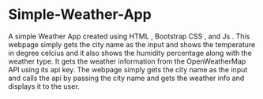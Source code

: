 # Simple-Weather-App
A simple Weather App created using HTML , Bootstrap CSS , and Js .
This webpage simply gets the city name as the input and shows the temperature in degree celcius and it also shows the humidity percentage along with the weather type.
It gets the weather information from the OpenWeatherMap API using its api key.
The webpage simply gets the city name as the input and calls the api by passing the city name and gets the weather info and displays it to the user.
